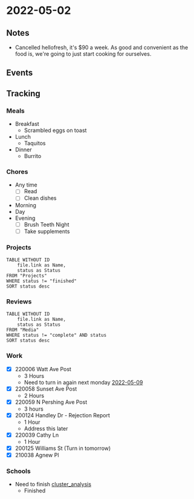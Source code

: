 # 2022-05-02
## Notes
- Cancelled hellofresh, it's $90 a week. As good and convenient as the food is, we're going to just start cooking for ourselves.

## Events

## Tracking
### Meals
- Breakfast
	- Scrambled eggs on toast
- Lunch
	- Taquitos
- Dinner
	- Burrito

### Chores
- Any time
	- [ ] Read
	- [ ] Clean dishes
- Morning
- Day
- Evening
	- [ ] Brush Teeth Night
	- [ ] Take supplements

### Projects
```dataview
TABLE WITHOUT ID
	file.link as Name,
	status as Status
FROM "Projects"
WHERE status != "finished"
SORT status desc
```

### Reviews
```dataview
TABLE WITHOUT ID
	file.link as Name,
	status as Status
FROM "Media"
WHERE status != "complete" AND status
SORT status desc
```

### Work
- [x] 220006 Watt Ave Post
	- 3 Hours
	- Need to turn in again next monday [2022-05-09](2022-05-09.md)
- [x] 220058 Sunset Ave Post
	- 2 Hours
- [x] 220059 N Pershing Ave Post
	- 3 hours
- [x] 200124 Handley Dr - Rejection Report
	- 1 Hour
	- Address this later
- [x] 220039 Cathy Ln
	- 1 Hour
- [x] 200125 Williams St (Turn in tomorrow)
- [x] 210038 Agnew Pl

### Schools
- Need to finish [cluster_analysis](cluster_analysis.md)
	- Finished

